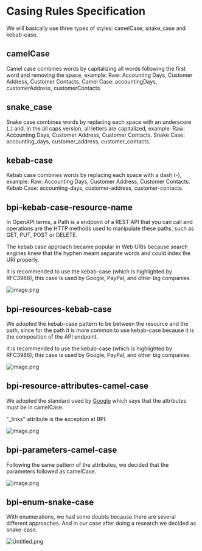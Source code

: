 # Casing Rules Specification

We will basically use three types of styles: camelCase, snake_case and kebab-case.

## camelCase 
Camel case combines words by capitalizing all words following the first word and removing the space, example:
Raw: Accounting Days, Customer Address, Customer Contacts.
Camel Case: accountingDays, customerAddress, customerContacts.

## snake_case
Snake case combines words by replacing each space with an underscore (_) and, in the all caps version, all letters are capitalized, example:
Raw: Accounting Days, Customer Address, Customer Contacts.
Snake Case: accounting_days, customer_address, customer_contacts.

## kebab-case
Kebab case combines words by replacing each space with a dash (-), example:
Raw: Accounting Days, Customer Address, Customer Contacts.
Kebab Case: accounting-days, customer-address, customer-contacts.

## bpi-kebab-case-resource-name

In OpenAPI terms, a Path is a endpoint of a REST API that you can call and operations are the HTTP methods used to manipulate these paths, such as GET, PUT, POST or DELETE.

The kebab case approach became popular in Web URIs because search engines knew that the hyphen meant separate words and could index the URI properly.

It is recommended to use the kebab-case (which is highlighted by RFC3986), this case is used by Google, PayPal, and other big companies.

![image.png](https://stoplight.io/api/v1/projects/cHJqOjEyNTMyNw/images/MqVZZke6TaI)

## bpi-resources-kebab-case

We adopted the kebab-case pattern to be between the resource and the path, since for the path it is more common to use kebab-case because it is the composition of the API endpoint.

It is recommended to use the kebab-case (which is highlighted by RFC3986), this case is used by Google, PayPal, and other big companies.

![image.png](https://stoplight.io/api/v1/projects/cHJqOjEyNTMyNw/images/N8p5jhreO8Y)

## bpi-resource-attributes-camel-case

We adopted the standard used by [Google](https://google.github.io/styleguide/jsoncstyleguide.xml?showone=Property_Name_Format#Property_Name_Format) which says that the attributes must be in camelCase.

"_links" attribute is the exception at BPI.

![image.png](https://stoplight.io/api/v1/projects/cHJqOjEyNTMyNw/images/sPnCPs8wQf8)

## bpi-parameters-camel-case

Following the same pattern of the attributes, we decided that the parameters followed as camelCase.

![image.png](https://stoplight.io/api/v1/projects/cHJqOjEyNTMyNw/images/xApnhCXRiHY)

## bpi-enum-snake-case

With enumerations, we had some doubts because there are several different approaches. And in our case after doing a research we decided as snake-case.

![Untitled.png](https://stoplight.io/api/v1/projects/cHJqOjEyNTMyNw/images/OUl4Z1Ba1o8)